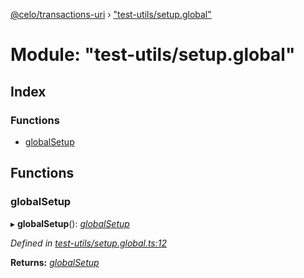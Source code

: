 [@celo/transactions-uri](../README.md) › ["test-utils/setup.global"](_test_utils_setup_global_.md)

# Module: "test-utils/setup.global"

## Index

### Functions

* [globalSetup](_test_utils_setup_global_.md#globalsetup)

## Functions

###  globalSetup

▸ **globalSetup**(): *[globalSetup](_test_utils_setup_global_.md#globalsetup)*

*Defined in [test-utils/setup.global.ts:12](https://github.com/celo-org/celo-monorepo/blob/master/packages/sdk/transactions-uri/src/test-utils/setup.global.ts#L12)*

**Returns:** *[globalSetup](_test_utils_setup_global_.md#globalsetup)*
